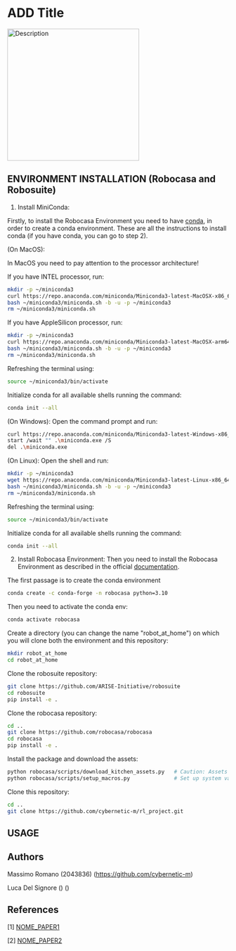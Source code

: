 # ADD Title

<img src="" alt="Description" width="300" height = "300" />


## ENVIRONMENT INSTALLATION (Robocasa and Robosuite)


1. Install MiniConda: 

Firstly, to install the Robocasa Environment you need to have [conda](https://docs.conda.io/projects/conda/en/latest/user-guide/install/index.html), in order to create a conda environment. These are all the instructions to install conda (if you have conda, you can go to step 2).

(On MacOS): 

In MacOS you need to pay attention to the processor architecture!

If you have INTEL processor, run:
 ```sh 
mkdir -p ~/miniconda3
curl https://repo.anaconda.com/miniconda/Miniconda3-latest-MacOSX-x86_64.sh -o ~/miniconda3/miniconda.sh
bash ~/miniconda3/miniconda.sh -b -u -p ~/miniconda3
rm ~/miniconda3/miniconda.sh
 ```
If you have AppleSilicon processor, run:
 ```sh 
mkdir -p ~/miniconda3
curl https://repo.anaconda.com/miniconda/Miniconda3-latest-MacOSX-arm64.sh -o ~/miniconda3/miniconda.sh
bash ~/miniconda3/miniconda.sh -b -u -p ~/miniconda3
rm ~/miniconda3/miniconda.sh
 ```
 Refreshing the terminal using:
  ```sh 
 source ~/miniconda3/bin/activate
  ```
Initialize conda for all available shells running the command:
  ```sh 
 conda init --all
  ```

(On Windows):
Open the command prompt and run:
  ```sh 
curl https://repo.anaconda.com/miniconda/Miniconda3-latest-Windows-x86_64.exe -o .\miniconda.exe
start /wait "" .\miniconda.exe /S
del .\miniconda.exe
  ```

(On Linux):
Open the shell and run:
  ```sh 
mkdir -p ~/miniconda3
wget https://repo.anaconda.com/miniconda/Miniconda3-latest-Linux-x86_64.sh -O ~/miniconda3/miniconda.sh
bash ~/miniconda3/miniconda.sh -b -u -p ~/miniconda3
rm ~/miniconda3/miniconda.sh
  ```
Refreshing the terminal using:
  ```sh 
 source ~/miniconda3/bin/activate
  ```
Initialize conda for all available shells running the command:
  ```sh 
 conda init --all
  ```

2. Install Robocasa Environment:
Then you need to install the Robocasa Environment as described in the official [documentation](link1).

The first passage is to create the conda environment

  ```sh 
 conda create -c conda-forge -n robocasa python=3.10
  ```

Then you need to activate the conda env:

 ```sh 
 conda activate robocasa
  ```

Create a directory (you can change the name "robot_at_home") on which you will clone both the environment and this repository:

 ```sh 
 mkdir robot_at_home
 cd robot_at_home
  ```

Clone the robosuite repository:

 ```sh 
git clone https://github.com/ARISE-Initiative/robosuite
cd robosuite
pip install -e .
```

Clone the robocasa repository:

 ```sh 
cd ..
git clone https://github.com/robocasa/robocasa
cd robocasa
pip install -e .
```

Install the package and download the assets:

 ```sh 
python robocasa/scripts/download_kitchen_assets.py   # Caution: Assets to be downloaded are around 5GB.
python robocasa/scripts/setup_macros.py              # Set up system variables.
```

Clone this repository:

 ```sh 
cd ..
git clone https://github.com/cybernetic-m/rl_project.git
```









## USAGE


## Authors
Massimo Romano (2043836) (https://github.com/cybernetic-m) 

Luca Del Signore () ()

## References

[1] [NOME_PAPER1](link1)

[2] [NOME_PAPER2](link2)



